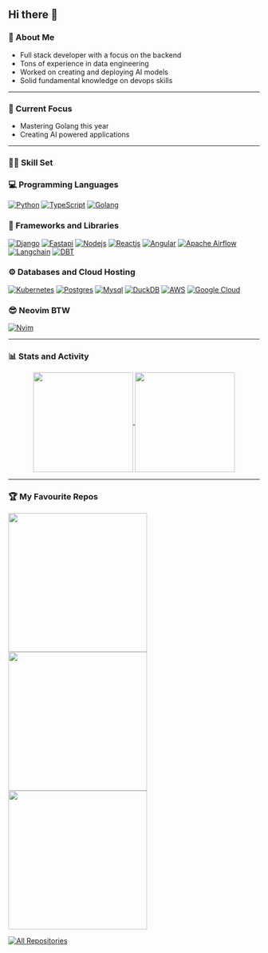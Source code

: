 ## Hi there 👋

### 🙂 About Me
- Full stack developer with a focus on the backend
- Tons of experience in data engineering
- Worked on creating and deploying AI models
- Solid fundamental knowledge on devops skills

---
### 🔫 Current Focus
- Mastering Golang this year
- Creating AI powered applications

---
### 👨‍💻 Skill Set
### 💻 Programming Languages
[![Python](https://img.shields.io/badge/Python-FFD43B?style=for-the-badge&logo=python&logoColor=blue)](#) [![TypeScript](https://img.shields.io/badge/TypeScript-007ACC?style=for-the-badge&logo=typescript&logoColor=white)](#) [![Golang](https://img.shields.io/badge/Go-00ADD8?style=for-the-badge&logo=go&logoColor=white)](#) 

### 🧰 Frameworks and Libraries
[![Django](https://img.shields.io/badge/Django-092E20?style=for-the-badge&logo=django&logoColor=green)](#) [![Fastapi](https://img.shields.io/badge/fastapi-109989?style=for-the-badge&logo=FASTAPI&logoColor=white)](#) [![Nodejs](https://img.shields.io/badge/Node%20js-339933?style=for-the-badge&logo=nodedotjs&logoColor=white)](#) [![Reactjs](https://img.shields.io/badge/React-20232A?style=for-the-badge&logo=react&logoColor=61DAFB)](#) [![Angular](https://img.shields.io/badge/Angular-DD0031?style=for-the-badge&logo=angular&logoColor=white)](#) [![Apache Airflow](https://img.shields.io/badge/Apache%20Airflow-017CEE?style=for-the-badge&logo=Apache%20Airflow&logoColor=white)](#) [![Langchain](https://img.shields.io/badge/langchain-1C3C3C?style=for-the-badge&logo=langchain&logoColor=white)](#) [![DBT](https://img.shields.io/badge/dbt-FF694B?style=for-the-badge&logo=dbt&logoColor=white)](#)

### ⚙️ Databases and Cloud Hosting
[![Kubernetes](https://img.shields.io/badge/kubernetes-326ce5.svg?&style=for-the-badge&logo=kubernetes&logoColor=white)](#) [![Postgres](https://img.shields.io/badge/PostgreSQL-316192?style=for-the-badge&logo=postgresql&logoColor=white)](#) [![Mysql](https://img.shields.io/badge/MySQL-005C84?style=for-the-badge&logo=mysql&logoColor=white)](#) [![DuckDB](https://img.shields.io/badge/Duckdb-000000?style=for-the-badge&logo=Duckdb&logoColor=yellow)](#) [![AWS](https://img.shields.io/badge/AWS-%23FF9900.svg?style=for-the-badge&logo=amazon-aws&logoColor=white)](#) [![Google Cloud](https://img.shields.io/badge/GoogleCloud-%234285F4.svg?style=for-the-badge&logo=google-cloud&logoColor=white)](#)

### 😎 Neovim BTW
[![Nvim](https://img.shields.io/badge/NeoVim-%2357A143.svg?&style=for-the-badge&logo=neovim&logoColor=white)](#)

---
### 📊 Stats and Activity
<div align="center" width=100%>
  <a href="https://github.com/anuraghazra/github-readme-stats">
    <img height=200 align="center" padding=100px src="https://github-readme-stats.vercel.app/api?username=Brian-Kariu&count_private=true&show_icons=true&theme=tokyonight" />
  </a>
  <a href="https://github.com/anuraghazra/convoychat">
    <img height=200 align="center" padding=100px src="https://github-readme-stats.vercel.app/api/top-langs?username=Brian-Kariu&layout=compact&theme=tokyonight&langs_count=8&card_width=320" />
  </a>
</div>

---
### 🏆 My Favourite Repos
<div>
  <p align="left">
    <a href="https://github.com/Brian-Kariu/cookiecutter-airflow"><img width="278" src="https://denvercoder1-github-readme-stats.vercel.app/api/pin/?username=Brian-Kariu&repo=cookiecutter-airflow&theme=react&bg_color=1F222E&title_color=F85D7F&hide_border=true&icon_color=F8D866&show_icons=false"></a>
    <a href="https://github.com/Brian-Kariu/django-chain"><img width="278" src="https://denvercoder1-github-readme-stats.vercel.app/api/pin/?username=Brian-Kariu&repo=django-chain&theme=react&bg_color=1F222E&title_color=F85D7F&hide_border=true&icon_color=F8D866&show_icons=false"></a>
    <a href="https://github.com/Brian-Kariu/accent-ai-agent"><img width="278" src="https://denvercoder1-github-readme-stats.vercel.app/api/pin/?username=Brian-Kariu&repo=accent-ai-agent&theme=react&bg_color=1F222E&title_color=F85D7F&hide_border=true&icon_color=F8D866&show_icons=false"></a>
  </p>
  
  <a href="https://github.com/Brian-Kariu?tab=repositories&sort=stargazers"><img alt="All Repositories" title="All Repositories" src="https://custom-icon-badges.demolab.com/badge/-Click%20Here%20For%20All%20My%20Repos-1F222E?style=for-the-badge&logoColor=white&logo=repo"/></a>
</div>
